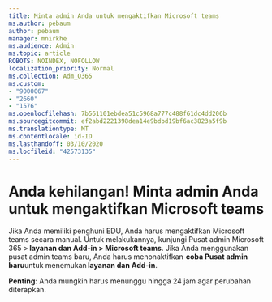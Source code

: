```yaml
---
title: Minta admin Anda untuk mengaktifkan Microsoft teams
ms.author: pebaum
author: pebaum
manager: mnirkhe
ms.audience: Admin
ms.topic: article
ROBOTS: NOINDEX, NOFOLLOW
localization_priority: Normal
ms.collection: Adm_O365
ms.custom:
- "9000067"
- "2660"
- "1576"
ms.openlocfilehash: 7b561101ebdea51c5968a777c488f61dc4dd206b
ms.sourcegitcommit: ef2abd2221398dea14e9bdbd19bf6ac3823a5f9b
ms.translationtype: MT
ms.contentlocale: id-ID
ms.lasthandoff: 03/10/2020
ms.locfileid: "42573135"
---
```

# <a name="youre-missing-out-ask-your-admin-to-enable-microsoft-teams"></a>Anda kehilangan! Minta admin Anda untuk mengaktifkan Microsoft teams

Jika Anda memiliki penghuni EDU, Anda harus mengaktifkan Microsoft teams secara manual. Untuk melakukannya, kunjungi Pusat admin Microsoft 365 > **layanan dan Add-in > Microsoft teams**. Jika Anda menggunakan pusat admin teams baru, Anda harus menonaktifkan  **coba Pusat admin baru**untuk menemukan **layanan dan Add-in**. 

**Penting**: Anda mungkin harus menunggu hingga 24 jam agar perubahan diterapkan.